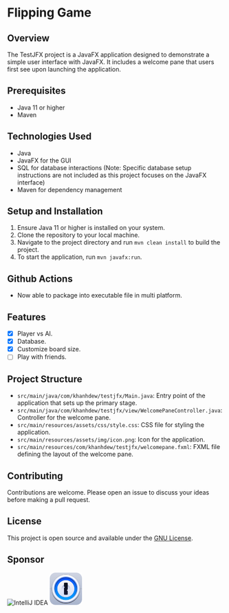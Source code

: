 # Flipping Game

## Overview
The TestJFX project is a JavaFX application designed to demonstrate a simple user interface with JavaFX. It includes a welcome pane that users first see upon launching the application.

## Prerequisites
- Java 11 or higher
- Maven

## Technologies Used
- Java
- JavaFX for the GUI
- SQL for database interactions (Note: Specific database setup instructions are not included as this project focuses on the JavaFX interface)
- Maven for dependency management

## Setup and Installation
1. Ensure Java 11 or higher is installed on your system.
2. Clone the repository to your local machine.
3. Navigate to the project directory and run `mvn clean install` to build the project.
4. To start the application, run `mvn javafx:run`.

## Github Actions
- Now able to package into executable file in multi platform.

## Features
- [x] Player vs AI.
- [x] Database.
- [x] Customize board size.
- [ ] Play with friends.

## Project Structure
- `src/main/java/com/khanhdew/testjfx/Main.java`: Entry point of the application that sets up the primary stage.
- `src/main/java/com/khanhdew/testjfx/view/WelcomePaneController.java`: Controller for the welcome pane.
- `src/main/resources/assets/css/style.css`: CSS file for styling the application.
- `src/main/resources/assets/img/icon.png`: Icon for the application.
- `src/main/resources/com/khanhdew/testjfx/welcomepane.fxml`: FXML file defining the layout of the welcome pane.

## Contributing
Contributions are welcome. Please open an issue to discuss your ideas before making a pull request.

## License
This project is open source and available under the [GNU License](LICENSE).

## Sponsor
![IntelliJ IDEA](https://www.jetbrains.com/idea/img/idea-edu.svg)
<a href="https://1password.com/"><img alt="image" height="auto" src="src/main/resources/assets/img/1password-8-seeklogo.svg" width="75"/>
</a>
